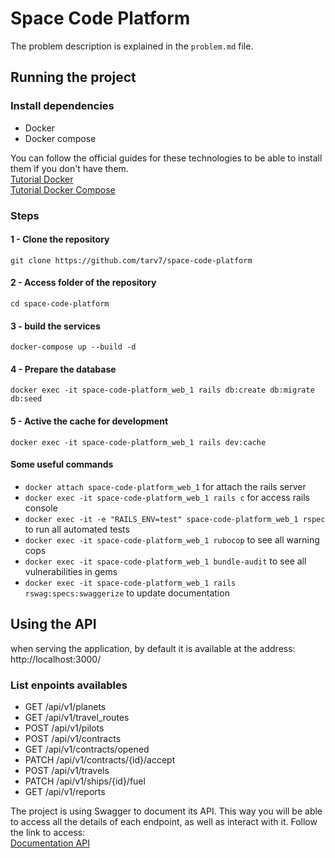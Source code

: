 # Space Code Platform
The problem description is explained in the `problem.md` file.

## Running the project
### Install dependencies
* Docker
* Docker compose

You can follow the official guides for these technologies to be able to install them if you don't have them.\
[Tutorial Docker](https://docs.docker.com/engine/install/ubuntu/)\
[Tutorial Docker Compose](https://docs.docker.com/compose/install/)

### Steps
#### 1 - Clone the repository
`git clone https://github.com/tarv7/space-code-platform`
#### 2 - Access folder of the repository
`cd space-code-platform`
#### 3 - build the services
`docker-compose up --build -d`
#### 4 - Prepare the database
`docker exec -it space-code-platform_web_1 rails db:create db:migrate db:seed`
#### 5 - Active the cache for development
`docker exec -it space-code-platform_web_1 rails dev:cache`

#### Some useful commands
* `docker attach space-code-platform_web_1` for attach the rails server
* `docker exec -it space-code-platform_web_1 rails c` for access rails console
* `docker exec -it -e "RAILS_ENV=test" space-code-platform_web_1 rspec` to run all automated tests
* `docker exec -it space-code-platform_web_1 rubocop` to see all warning cops
* `docker exec -it space-code-platform_web_1 bundle-audit` to see all vulnerabilities in gems
* `docker exec -it space-code-platform_web_1 rails rswag:specs:swaggerize` to update documentation

## Using the API
when serving the application, by default it is available at the address: http://localhost:3000/
### List enpoints availables
* GET /api/v1/planets
* GET /api/v1/travel_routes
* POST /api/v1/pilots
* POST /api/v1/contracts
* GET /api/v1/contracts/opened
* PATCH /api/v1/contracts/{id}/accept
* POST /api/v1/travels
* PATCH /api/v1/ships/{id}/fuel
* GET /api/v1/reports

The project is using Swagger to document its API. This way you will be able to access all the details of each endpoint, as well as interact with it. Follow the link to access:\
[Documentation API](http://localhost:3000/api-docs/index.html)

